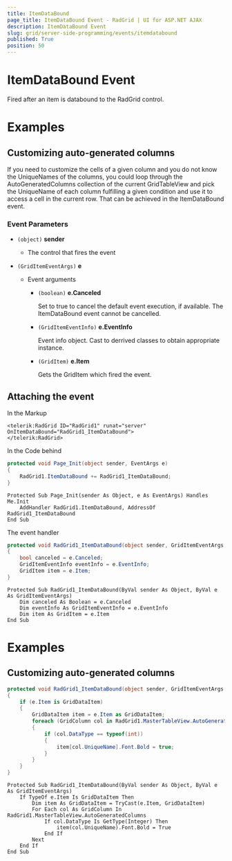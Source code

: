 ```yaml
---
title: ItemDataBound
page_title: ItemDataBound Event - RadGrid | UI for ASP.NET AJAX
description: ItemDataBound Event
slug: grid/server-side-programming/events/itemdatabound
published: True
position: 50
---
```


# ItemDataBound Event

Fired after an item is databound to the RadGrid control.



# Examples

## Customizing auto-generated columns

If you need to customize the cells of a given column and you do not know the UniqueNames of the columns, you could loop through the AutoGeneratedColumns collection of the current GridTableView and pick the UniqueName of each column fulfilling a given condition and use it to access a cell in the current row.
That can be achieved in the ItemDataBound event.

### Event Parameters

* `(object)` **sender**

    * The control that fires the event

* `(GridItemEventArgs)` **e**

    * Event arguments 

        * `(boolean)` **e.Canceled**
            
            Set to true to cancel the default event execution, if available. The ItemDataBound event cannot be cancelled.

        * `(GridItemEventInfo)` **e.EventInfo**

            Event info object. Cast to derrived classes to obtain appropriate instance.

        * `(GridItem)` **e.Item**

            Gets the GridItem which fired the event.

## Attaching the event

In the Markup

````ASP.NET
<telerik:RadGrid ID="RadGrid1" runat="server" OnItemDataBound="RadGrid1_ItemDataBound">
</telerik:RadGrid>
````

In the Code behind

````C#
protected void Page_Init(object sender, EventArgs e)
{
    RadGrid1.ItemDataBound += RadGrid1_ItemDataBound;
}
````
````VB
Protected Sub Page_Init(sender As Object, e As EventArgs) Handles Me.Init
    AddHandler RadGrid1.ItemDataBound, AddressOf RadGrid1_ItemDataBound
End Sub
````

The event handler

````C#
protected void RadGrid1_ItemDataBound(object sender, GridItemEventArgs e)
{
    bool canceled = e.Canceled;
    GridItemEventInfo eventInfo = e.EventInfo;
    GridItem item = e.Item;
}
````
````VB
Protected Sub RadGrid1_ItemDataBound(ByVal sender As Object, ByVal e As GridItemEventArgs)
    Dim canceled As Boolean = e.Canceled
    Dim eventInfo As GridItemEventInfo = e.EventInfo
    Dim item As GridItem = e.Item
End Sub
````

# Examples

## Customizing auto-generated columns

````C#
protected void RadGrid1_ItemDataBound(object sender, GridItemEventArgs e)
{
    if (e.Item is GridDataItem)
    {
        GridDataItem item = e.Item as GridDataItem;
        foreach (GridColumn col in RadGrid1.MasterTableView.AutoGeneratedColumns)
        {
            if (col.DataType == typeof(int))
            {
                item[col.UniqueName].Font.Bold = true;
            }
        }
    }
}
````
````VB
Protected Sub RadGrid1_ItemDataBound(ByVal sender As Object, ByVal e As GridItemEventArgs)
    If TypeOf e.Item Is GridDataItem Then
        Dim item As GridDataItem = TryCast(e.Item, GridDataItem)
        For Each col As GridColumn In RadGrid1.MasterTableView.AutoGeneratedColumns
            If col.DataType Is GetType(Integer) Then
                item(col.UniqueName).Font.Bold = True
            End If
        Next
    End If
End Sub
`````

  
